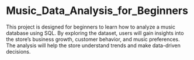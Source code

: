 # Music_Data_Analysis_for_Beginners
This project is designed for beginners to learn how to analyze a music database using SQL. By exploring the dataset, users will gain insights into the store’s business growth, customer behavior, and music preferences. The analysis will help the store understand trends and make data-driven decisions.
